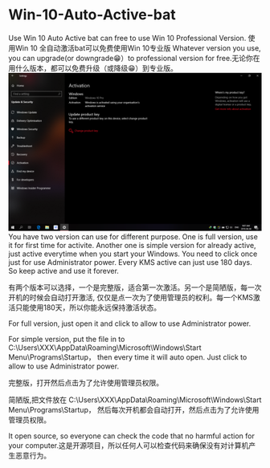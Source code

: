 # Win-10-Auto-Active-bat
Use Win 10 Auto Active bat can free to use Win 10 Professional Version. 使用Win 10 全自动激活bat可以免费使用Win 10专业版
Whatever version you use, you can upgrade(or downgrade😁）to professional version for free.无论你在用什么版本，都可以免费升级（或降级😁）到专业版。
![image](https://raw.githubusercontent.com/danielmzy/Win-10-Auto-Active-bat/master/Screen%20Shot%202019-04-04%20at%209.07.49%20AM.png)
You have two version can use for different purpose. One is full version, use it for first time for activite. Another one is simple version for already active, just active everytime when you start your Windows. You need to click once just for use Administrator power. Every KMS active can just use 180 days. So keep active and use it forever.

有两个版本可以选择，一个是完整版，适合第一次激活。另一个是简陋版，每一次开机的时候会自动打开激活, 仅仅是点一次为了使用管理员的权利。每一个KMS激活只能使用180天，所以你能永远保持激活状态。


For full version, just open it and click to allow to use Administrator power. 


For simple version, put the file in to C:\Users\XXX\AppData\Roaming\Microsoft\Windows\Start Menu\Programs\Startup， then every time it will auto open. Just click to allow to use Administrator power. 


完整版，打开然后点击为了允许使用管理员权限。


简陋版,把文件放在 C:\Users\XXX\AppData\Roaming\Microsoft\Windows\Start Menu\Programs\Startup， 然后每次开机都会自动打开，然后点击为了允许使用管理员权限。


It open source, so everyone can check the code that no harmful action for  your computer.这是开源项目，所以任何人可以检查代码来确保没有对计算机产生恶意行为。

